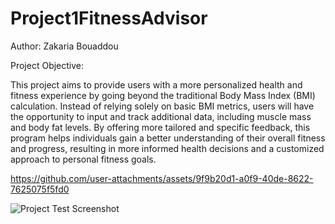 # Project1FitnessAdvisor
Author: Zakaria Bouaddou

Project Objective:

This project aims to provide users with a more personalized health and fitness experience by going beyond the traditional Body Mass Index (BMI) calculation. Instead of relying solely on basic BMI metrics, users will have the opportunity to input and track additional data, including muscle mass and body fat levels. By offering more tailored and specific feedback, this program helps individuals gain a better understanding of their overall fitness and progress, resulting in more informed health decisions and a customized approach to personal fitness goals.

https://github.com/user-attachments/assets/9f9b20d1-a0f9-40de-8622-7625075f5fd0

![Project Test Screenshot](https://github.com/user-attachments/assets/8f977dbe-5557-417b-b15b-60b8625f04a9)



